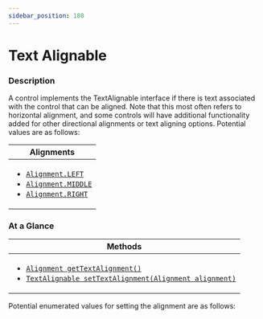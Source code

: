 ```yaml
---
sidebar_position: 180
---
```



# Text Alignable

### Description

A control implements the TextAlignable interface if there is text associated with the control that can be aligned. Note that this most often refers to horizontal alignment, and some controls will have additional functionality added for other directional alignments or text aligning options. Potential values are as follows:

|Alignments|
|----------|
|<ul><li>[`Alignment.LEFT`](#)</li><li>[`Alignment.MIDDLE`](#)</li><li>[`Alignment.RIGHT`](#)</li></ul>|

### At a Glance

| Methods |
|------------|
| <ul><li>[`Alignment getTextAlignment()`](#)</li><li>[`TextAlignable setTextAlignment(Alignment alignment)`](#)</li></ul>|

Potential enumerated values for setting the alignment are as follows:

